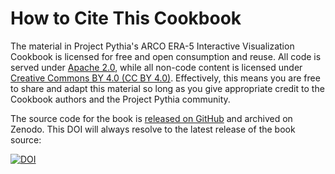 # How to Cite This Cookbook

The material in Project Pythia's ARCO ERA-5 Interactive Visualization Cookbook is licensed for free and open consumption and reuse. All code is served under [Apache 2.0](https://www.apache.org/licenses/LICENSE-2.0), while all non-code content is licensed under [Creative Commons BY 4.0 (CC BY 4.0)](https://creativecommons.org/licenses/by/4.0/). Effectively, this means you are free to share and adapt this material so long as you give appropriate credit to the Cookbook authors and the Project Pythia community.

The source code for the book is [released on GitHub](https://github.com/ProjectPythia/ERA5_interactive-cookbook) and archived on Zenodo. This DOI will always resolve to the latest release of the book source:

[![DOI](https://zenodo.org/badge/657280462.svg)](https://zenodo.org/badge/latestdoi/657280462)
